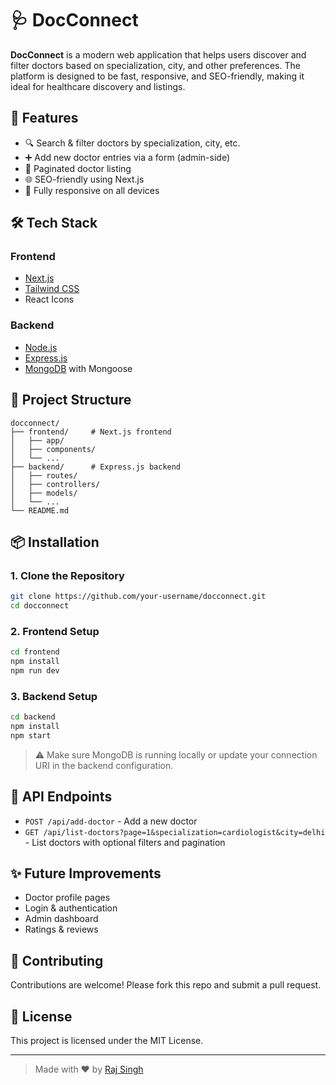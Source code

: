 # 🩺 DocConnect

**DocConnect** is a modern web application that helps users discover and filter doctors based on specialization, city, and other preferences. The platform is designed to be fast, responsive, and SEO-friendly, making it ideal for healthcare discovery and listings.

## 🚀 Features

- 🔍 Search & filter doctors by specialization, city, etc.
- ➕ Add new doctor entries via a form (admin-side)
- 📄 Paginated doctor listing
- 🌐 SEO-friendly using Next.js
- 📱 Fully responsive on all devices

## 🛠️ Tech Stack

### Frontend
- [Next.js](https://nextjs.org/)
- [Tailwind CSS](https://tailwindcss.com/)
- React Icons

### Backend
- [Node.js](https://nodejs.org/)
- [Express.js](https://expressjs.com/)
- [MongoDB](https://www.mongodb.com/) with Mongoose

## 📂 Project Structure

```
docconnect/
├── frontend/     # Next.js frontend
│   ├── app/
│   ├── components/
│   └── ...
├── backend/      # Express.js backend
│   ├── routes/
│   ├── controllers/
│   ├── models/
│   └── ...
└── README.md
```

## 📦 Installation

### 1. Clone the Repository

```bash
git clone https://github.com/your-username/docconnect.git
cd docconnect
```

### 2. Frontend Setup

```bash
cd frontend
npm install
npm run dev
```

### 3. Backend Setup

```bash
cd backend
npm install
npm start
```

> ⚠️ Make sure MongoDB is running locally or update your connection URI in the backend configuration.

## 🧪 API Endpoints

- `POST /api/add-doctor` - Add a new doctor
- `GET /api/list-doctors?page=1&specialization=cardiologist&city=delhi` - List doctors with optional filters and pagination

## ✨ Future Improvements

- Doctor profile pages
- Login & authentication
- Admin dashboard
- Ratings & reviews

## 🤝 Contributing

Contributions are welcome! Please fork this repo and submit a pull request.

## 📄 License

This project is licensed under the MIT License.

---

> Made with ❤️ by [Raj Singh](https://github.com/raj-singhh)
